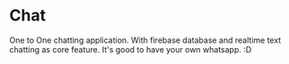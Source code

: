 # Chat
One to One chatting application. With firebase database and realtime text chatting as core feature. It's good to have your own whatsapp. :D

